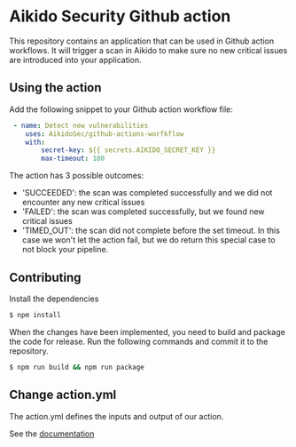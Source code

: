 # Aikido Security Github action

This repository contains an application that can be used in Github action workflows. It will trigger a scan in Aikido to make sure no new critical issues are introduced into your application.

## Using the action

Add the following snippet to your Github action workflow file: 

```yaml
 - name: Detect new vulnerabilities
    uses: AikidoSec/github-actions-worfkflow
    with:
        secret-key: ${{ secrets.AIKIDO_SECRET_KEY }}
        max-timeout: 180
```

The action has 3 possible outcomes: 
- 'SUCCEEDED': the scan was completed successfully and we did not encounter any new critical issues
- 'FAILED': the scan was completed successfully, but we found new critical issues
- 'TIMED_OUT': the scan did not complete before the set timeout. In this case we won't let the action fail, but we do return this special case to not block your pipeline.

## Contributing

Install the dependencies  
```bash
$ npm install
```

When the changes have been implemented, you need to build and package the code for release. Run the following commands and commit it to the repository.
```bash
$ npm run build && npm run package
```

## Change action.yml

The action.yml defines the inputs and output of our action.

See the [documentation](https://help.github.com/en/articles/metadata-syntax-for-github-actions)
